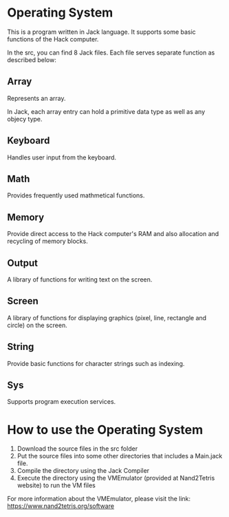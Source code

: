 # Operating System
This is a program written in Jack language. It supports some basic functions of the Hack computer.

In the src, you can find 8 Jack files. Each file serves separate function as described below:
## Array
Represents an array.

In Jack, each array entry can hold a primitive data type as well as any objecy type.

## Keyboard
Handles user input from the keyboard.

## Math
Provides frequently used mathmetical functions.

## Memory
Provide direct access to the Hack computer's RAM and also allocation and recycling of memory blocks.

## Output
A library of functions for writing text on the screen.

## Screen
A library of functions for displaying graphics (pixel, line, rectangle and circle) on the screen.

## String
Provide basic functions for character strings such as indexing.

## Sys
Supports program execution services. 

# How to use the Operating System
1. Download the source files in the src folder
2. Put the source files into some other directories that includes a Main.jack file.
3. Compile the directory using the Jack Compiler
4. Execute the directory using the VMEmulator (provided at Nand2Tetris website) to run the VM files

For more information about the VMEmulator, please visit the link:
https://www.nand2tetris.org/software


